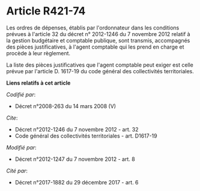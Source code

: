 # Article R421-74

Les ordres de dépenses, établis par l'ordonnateur dans les conditions prévues à l'article 32 du décret n° 2012-1246 du 7
novembre 2012 relatif à la gestion budgétaire et comptable publique, sont transmis, accompagnés des pièces justificatives, à
l'agent comptable qui les prend en charge et procède à leur règlement. 

La liste des pièces justificatives que l'agent comptable peut exiger est celle prévue par l'article D. 1617-19 du code
général des collectivités territoriales.

**Liens relatifs à cet article**

_Codifié par_:

  - Décret n°2008-263 du 14 mars 2008 (V)

_Cite_:

  - Décret n°2012-1246 du 7 novembre 2012 - art. 32
  - Code général des collectivités territoriales - art. D1617-19

_Modifié par_:

  - Décret n°2012-1247 du 7 novembre 2012 - art. 8

_Cité par_:

  - Décret n°2017-1882 du 29 décembre 2017 - art. 6
